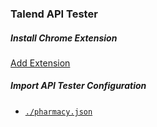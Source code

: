 ### Talend API Tester

##### Install Chrome Extension
[Add Extension](https://chrome.google.com/webstore/detail/talend-api-tester-free-ed/aejoelaoggembcahagimdiliamlcdmfm)

##### Import API Tester Configuration
* [`./pharmacy.json`](./pharmacy.json)
